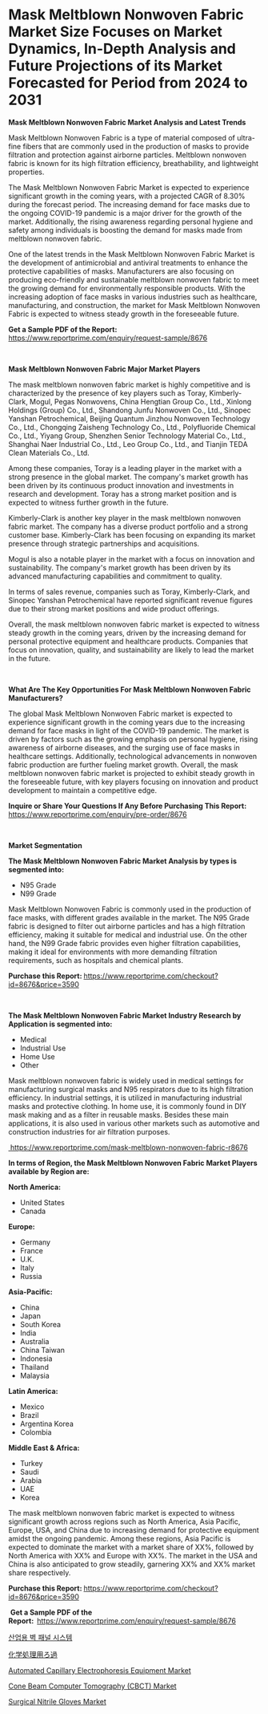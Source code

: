 <p><h1>Mask Meltblown Nonwoven Fabric Market Size Focuses on Market Dynamics, In-Depth Analysis and Future Projections of its Market Forecasted for Period from 2024 to 2031</h1></p><p><strong>Mask Meltblown Nonwoven Fabric Market Analysis and Latest Trends</strong></p>
<p><p>Mask Meltblown Nonwoven Fabric is a type of material composed of ultra-fine fibers that are commonly used in the production of masks to provide filtration and protection against airborne particles. Meltblown nonwoven fabric is known for its high filtration efficiency, breathability, and lightweight properties.</p><p>The Mask Meltblown Nonwoven Fabric Market is expected to experience significant growth in the coming years, with a projected CAGR of 8.30% during the forecast period. The increasing demand for face masks due to the ongoing COVID-19 pandemic is a major driver for the growth of the market. Additionally, the rising awareness regarding personal hygiene and safety among individuals is boosting the demand for masks made from meltblown nonwoven fabric.</p><p>One of the latest trends in the Mask Meltblown Nonwoven Fabric Market is the development of antimicrobial and antiviral treatments to enhance the protective capabilities of masks. Manufacturers are also focusing on producing eco-friendly and sustainable meltblown nonwoven fabric to meet the growing demand for environmentally responsible products. With the increasing adoption of face masks in various industries such as healthcare, manufacturing, and construction, the market for Mask Meltblown Nonwoven Fabric is expected to witness steady growth in the foreseeable future.</p></p>
<p><strong>Get a Sample PDF of the Report:&nbsp;</strong> <a href="https://www.reportprime.com/enquiry/request-sample/8676">https://www.reportprime.com/enquiry/request-sample/8676</a></p>
<p>&nbsp;</p>
<p><strong>Mask Meltblown Nonwoven Fabric Major Market Players</strong></p>
<p><p>The mask meltblown nonwoven fabric market is highly competitive and is characterized by the presence of key players such as Toray, Kimberly-Clark, Mogul, Pegas Nonwovens, China Hengtian Group Co., Ltd., Xinlong Holdings (Group) Co., Ltd., Shandong Junfu Nonwoven Co., Ltd., Sinopec Yanshan Petrochemical, Beijing Quantum Jinzhou Nonwoven Technology Co., Ltd., Chongqing Zaisheng Technology Co., Ltd., Polyfluoride Chemical Co., Ltd., Yiyang Group, Shenzhen Senior Technology Material Co., Ltd., Shanghai Naer Industrial Co., Ltd., Leo Group Co., Ltd., and Tianjin TEDA Clean Materials Co., Ltd.</p><p>Among these companies, Toray is a leading player in the market with a strong presence in the global market. The company's market growth has been driven by its continuous product innovation and investments in research and development. Toray has a strong market position and is expected to witness further growth in the future.</p><p>Kimberly-Clark is another key player in the mask meltblown nonwoven fabric market. The company has a diverse product portfolio and a strong customer base. Kimberly-Clark has been focusing on expanding its market presence through strategic partnerships and acquisitions.</p><p>Mogul is also a notable player in the market with a focus on innovation and sustainability. The company's market growth has been driven by its advanced manufacturing capabilities and commitment to quality.</p><p>In terms of sales revenue, companies such as Toray, Kimberly-Clark, and Sinopec Yanshan Petrochemical have reported significant revenue figures due to their strong market positions and wide product offerings.</p><p>Overall, the mask meltblown nonwoven fabric market is expected to witness steady growth in the coming years, driven by the increasing demand for personal protective equipment and healthcare products. Companies that focus on innovation, quality, and sustainability are likely to lead the market in the future.</p></p>
<p>&nbsp;</p>
<p><strong>What Are The Key Opportunities For Mask Meltblown Nonwoven Fabric Manufacturers?</strong></p>
<p><p>The global Mask Meltblown Nonwoven Fabric market is expected to experience significant growth in the coming years due to the increasing demand for face masks in light of the COVID-19 pandemic. The market is driven by factors such as the growing emphasis on personal hygiene, rising awareness of airborne diseases, and the surging use of face masks in healthcare settings. Additionally, technological advancements in nonwoven fabric production are further fueling market growth. Overall, the mask meltblown nonwoven fabric market is projected to exhibit steady growth in the foreseeable future, with key players focusing on innovation and product development to maintain a competitive edge.</p></p>
<p><strong>Inquire or Share Your Questions If Any Before Purchasing This Report:</strong> <a href="https://www.reportprime.com/enquiry/pre-order/8676">https://www.reportprime.com/enquiry/pre-order/8676</a></p>
<p>&nbsp;</p>
<p><strong>Market Segmentation</strong></p>
<p><strong>The Mask Meltblown Nonwoven Fabric Market Analysis by types is segmented into:</strong></p>
<p><ul><li>N95 Grade</li><li>N99 Grade</li></ul></p>
<p><p>Mask Meltblown Nonwoven Fabric is commonly used in the production of face masks, with different grades available in the market. The N95 Grade fabric is designed to filter out airborne particles and has a high filtration efficiency, making it suitable for medical and industrial use. On the other hand, the N99 Grade fabric provides even higher filtration capabilities, making it ideal for environments with more demanding filtration requirements, such as hospitals and chemical plants.</p></p>
<p><strong>Purchase this Report:&nbsp;</strong><a href="https://www.reportprime.com/checkout?id=8676&price=3590">https://www.reportprime.com/checkout?id=8676&price=3590</a></p>
<p>&nbsp;</p>
<p><strong>The Mask Meltblown Nonwoven Fabric Market Industry Research by Application is segmented into:</strong></p>
<p><ul><li>Medical</li><li>Industrial Use</li><li>Home Use</li><li>Other</li></ul></p>
<p><p>Mask meltblown nonwoven fabric is widely used in medical settings for manufacturing surgical masks and N95 respirators due to its high filtration efficiency. In industrial settings, it is utilized in manufacturing industrial masks and protective clothing. In home use, it is commonly found in DIY mask making and as a filter in reusable masks. Besides these main applications, it is also used in various other markets such as automotive and construction industries for air filtration purposes.</p></p>
<p><a href="https://www.reportprime.com/mask-meltblown-nonwoven-fabric-r8676">&nbsp;https://www.reportprime.com/mask-meltblown-nonwoven-fabric-r8676</a></p>
<p><strong>In terms of Region, the Mask Meltblown Nonwoven Fabric Market Players available by Region are:</strong></p>
<p>
    <p> <strong> North America: </strong>
        <ul>
            <li>United States</li>
            <li>Canada</li>
        </ul>
        </p> 
    <p> <strong> Europe: </strong>
        <ul>
            <li>Germany</li>
            <li>France</li>
            <li>U.K.</li>
            <li>Italy</li>
            <li>Russia</li>
        </ul>
        </p> 
    <p> <strong> Asia-Pacific: </strong>
        <ul>
            <li>China</li>
            <li>Japan</li>
            <li>South Korea</li>
            <li>India</li>
            <li>Australia</li>
            <li>China Taiwan</li>
            <li>Indonesia</li>
            <li>Thailand</li>
            <li>Malaysia</li>
        </ul>
        </p> 
    <p> <strong> Latin America: </strong>
        <ul>
            <li>Mexico</li>
            <li>Brazil</li>
            <li>Argentina Korea</li>
            <li>Colombia</li>
        </ul>
        </p> 
    <p> <strong> Middle East & Africa: </strong>
        <ul>
            <li>Turkey</li>
            <li>Saudi</li>
            <li>Arabia</li>
            <li>UAE</li>
            <li>Korea</li>
        </ul>
    </p>
    </p>
<p><p>The mask meltblown nonwoven fabric market is expected to witness significant growth across regions such as North America, Asia Pacific, Europe, USA, and China due to increasing demand for protective equipment amidst the ongoing pandemic. Among these regions, Asia Pacific is expected to dominate the market with a market share of XX%, followed by North America with XX% and Europe with XX%. The market in the USA and China is also anticipated to grow steadily, garnering XX% and XX% market share respectively.</p></p>
<p><strong>Purchase this Report: </strong><a href="https://www.reportprime.com/checkout?id=8676&price=3590">https://www.reportprime.com/checkout?id=8676&price=3590</a></p>
<p>&nbsp;<strong>Get a Sample PDF of the Report:&nbsp;&nbsp;</strong><a href="https://www.reportprime.com/enquiry/request-sample/8676">https://www.reportprime.com/enquiry/request-sample/8676</a></p>
<p><strong></strong></p>
<p><p><a href="https://github.com/admichael111/Market-Research-Report-List-2/blob/main/4790443105639.md">산업용 벽 패널 시스템</a></p><p><a href="https://github.com/JessKilback/Market-Research-Report-List-2/blob/main/471877085063.md">化学処理用ろ過</a></p><p><a href="https://medium.com/@audieyost/automated-capillary-electrophoresis-equipment-market-investigation-industry-evolution-and-0d451ab34bb6">Automated Capillary Electrophoresis Equipment Market</a></p><p><a href="https://medium.com/@ikki1019/cone-beam-computer-tomography-cbct-market-forecast-global-market-trends-and-analysis-from-2024-83ceb6f4c015">Cone Beam Computer Tomography (CBCT) Market</a></p><p><a href="https://github.com/carlLane655/Market-Research-Report-List-1/blob/main/surgical-nitrile-gloves-market.md">Surgical Nitrile Gloves Market</a></p></p>